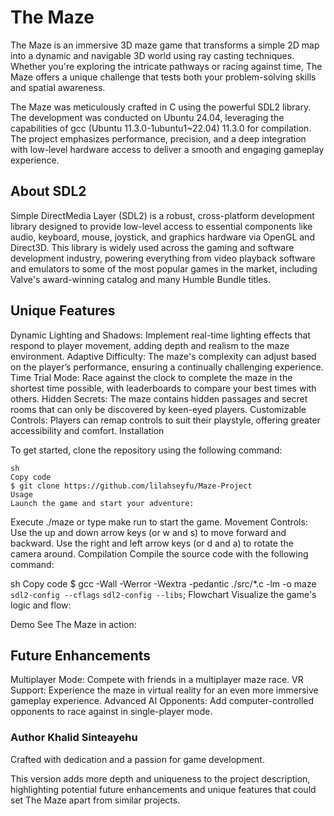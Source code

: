 # The Maze
The Maze is an immersive 3D maze game that transforms a simple 2D map into a dynamic and navigable 3D world using ray casting techniques. Whether you're exploring the intricate pathways or racing against time, The Maze offers a unique challenge that tests both your problem-solving skills and spatial awareness.

The Maze was meticulously crafted in C using the powerful SDL2 library. The development was conducted on Ubuntu 24.04, leveraging the capabilities of gcc (Ubuntu 11.3.0-1ubuntu1~22.04) 11.3.0 for compilation. The project emphasizes performance, precision, and a deep integration with low-level hardware access to deliver a smooth and engaging gameplay experience.

## About SDL2
Simple DirectMedia Layer (SDL2) is a robust, cross-platform development library designed to provide low-level access to essential components like audio, keyboard, mouse, joystick, and graphics hardware via OpenGL and Direct3D. This library is widely used across the gaming and software development industry, powering everything from video playback software and emulators to some of the most popular games in the market, including Valve's award-winning catalog and many Humble Bundle titles.

## Unique Features
Dynamic Lighting and Shadows: Implement real-time lighting effects that respond to player movement, adding depth and realism to the maze environment.
Adaptive Difficulty: The maze's complexity can adjust based on the player’s performance, ensuring a continually challenging experience.
Time Trial Mode: Race against the clock to complete the maze in the shortest time possible, with leaderboards to compare your best times with others.
Hidden Secrets: The maze contains hidden passages and secret rooms that can only be discovered by keen-eyed players.
Customizable Controls: Players can remap controls to suit their playstyle, offering greater accessibility and comfort.
Installation

To get started, clone the repository using the following command:

```
sh
Copy code
$ git clone https://github.com/lilahseyfu/Maze-Project
Usage
Launch the game and start your adventure:
```

Execute ./maze or type make run to start the game.
Movement Controls:
Use the up and down arrow keys (or w and s) to move forward and backward.
Use the right and left arrow keys (or d and a) to rotate the camera around.
Compilation
Compile the source code with the following command:

sh
Copy code
$ gcc -Wall -Werror -Wextra -pedantic ./src/*.c -lm -o maze `sdl2-config --cflags` `sdl2-config --libs`;
Flowchart
Visualize the game's logic and flow:

Demo
See The Maze in action:

## Future Enhancements
Multiplayer Mode: Compete with friends in a multiplayer maze race.
VR Support: Experience the maze in virtual reality for an even more immersive gameplay experience.
Advanced AI Opponents: Add computer-controlled opponents to race against in single-player mode.


### Author Khalid Sinteayehu
Crafted with dedication and a passion for game development.

This version adds more depth and uniqueness to the project description, highlighting potential future enhancements and unique features that could set The Maze apart from similar projects.







